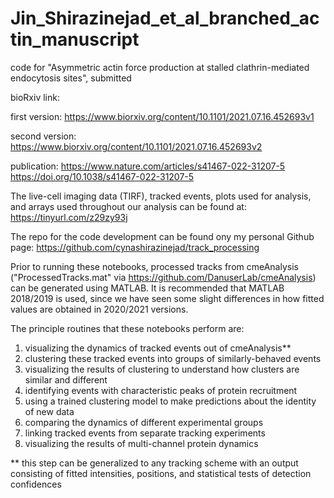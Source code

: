 # Jin_Shirazinejad_et_al_branched_actin_manuscript
code for "Asymmetric actin force production at stalled clathrin-mediated endocytosis sites", submitted

bioRxiv link: 

first version: https://www.biorxiv.org/content/10.1101/2021.07.16.452693v1

second version: https://www.biorxiv.org/content/10.1101/2021.07.16.452693v2

publication: https://www.nature.com/articles/s41467-022-31207-5
https://doi.org/10.1038/s41467-022-31207-5

The live-cell imaging data (TIRF), tracked events, plots used for analysis, and arrays used throughout our analysis can be found at: https://tinyurl.com/z29zy93j

The repo for the code development can be found ony my personal Github page: https://github.com/cynashirazinejad/track_processing

Prior to running these notebooks, processed tracks from cmeAnalysis ("ProcessedTracks.mat" via https://github.com/DanuserLab/cmeAnalysis) can be generated using MATLAB. It is recommended that MATLAB 2018/2019 is used, since we have seen some slight differences in how fitted values are obtained in 2020/2021 versions.

The principle routines that these notebooks perform are:
1) visualizing the dynamics of tracked events out of cmeAnalysis**
2) clustering these tracked events into groups of similarly-behaved events
3) visualizing the results of clustering to understand how clusters are similar and different
4) identifying events with characteristic peaks of protein recruitment
5) using a trained clustering model to make predictions about the identity of new data
6) comparing the dynamics of different experimental groups 
7) linking tracked events from separate tracking experiments
8) visualizing the results of multi-channel protein dynamics

** this step can be generalized to any tracking scheme with an output consisting of fitted intensities, positions, and statistical tests of detection confidences
